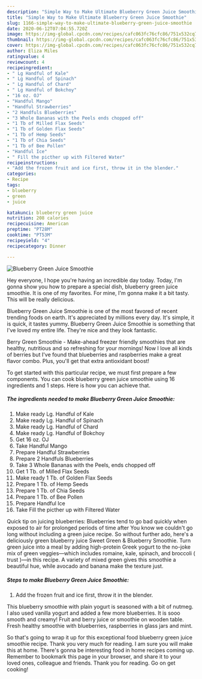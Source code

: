```yaml
---
description: "Simple Way to Make Ultimate Blueberry Green Juice Smoothie"
title: "Simple Way to Make Ultimate Blueberry Green Juice Smoothie"
slug: 1166-simple-way-to-make-ultimate-blueberry-green-juice-smoothie
date: 2020-06-12T07:04:55.720Z
image: https://img-global.cpcdn.com/recipes/cafc063fc76cfc86/751x532cq70/blueberry-green-juice-smoothie-recipe-main-photo.jpg
thumbnail: https://img-global.cpcdn.com/recipes/cafc063fc76cfc86/751x532cq70/blueberry-green-juice-smoothie-recipe-main-photo.jpg
cover: https://img-global.cpcdn.com/recipes/cafc063fc76cfc86/751x532cq70/blueberry-green-juice-smoothie-recipe-main-photo.jpg
author: Eliza Miles
ratingvalue: 4
reviewcount: 4
recipeingredient:
- " Lg Handful of Kale"
- " Lg Handful of Spinach"
- " Lg Handful of Chard"
- " Lg Handful of Bokchoy"
- "16 oz. OJ"
- "Handful Mango"
- "Handful Strawberries"
- "2 Handfuls Blueberries"
- "3 Whole Bananas with the Peels ends chopped off"
- "1 Tb of Milled Flax Seeds"
- "1 Tb of Golden Flax Seeds"
- "1 Tb of Hemp Seeds"
- "1 Tb of Chia Seeds"
- "1 Tb of Bee Pollen"
- "Handful Ice"
- " Fill the picther up with Filtered Water"
recipeinstructions:
- "Add the frozen fruit and ice first, throw it in the blender."
categories:
- Recipe
tags:
- blueberry
- green
- juice

katakunci: blueberry green juice 
nutrition: 208 calories
recipecuisine: American
preptime: "PT28M"
cooktime: "PT53M"
recipeyield: "4"
recipecategory: Dinner

---
```



![Blueberry Green Juice Smoothie](https://img-global.cpcdn.com/recipes/cafc063fc76cfc86/751x532cq70/blueberry-green-juice-smoothie-recipe-main-photo.jpg)

Hey everyone, I hope you're having an incredible day today. Today, I'm gonna show you how to prepare a special dish, blueberry green juice smoothie. It is one of my favorites. For mine, I'm gonna make it a bit tasty. This will be really delicious.

Blueberry Green Juice Smoothie is one of the most favored of recent trending foods on earth. It's appreciated by millions every day. It's simple, it is quick, it tastes yummy. Blueberry Green Juice Smoothie is something that I've loved my entire life. They're nice and they look fantastic.

Berry Green Smoothie - Make-ahead freezer friendly smoothies that are healthy, nutritious and so refreshing for your mornings! Now I love all kinds of berries but I&#39;ve found that blueberries and raspberries make a great flavor combo. Plus, you&#39;ll get that extra antioxidant boost!


To get started with this particular recipe, we must first prepare a few components. You can cook blueberry green juice smoothie using 16 ingredients and 1 steps. Here is how you can achieve that.

<!--inarticleads1-->

##### The ingredients needed to make Blueberry Green Juice Smoothie:

1. Make ready  Lg. Handful of Kale
1. Make ready  Lg. Handful of Spinach
1. Make ready  Lg. Handful of Chard
1. Make ready  Lg. Handful of Bokchoy
1. Get 16 oz. OJ
1. Take Handful Mango
1. Prepare Handful Strawberries
1. Prepare 2 Handfuls Blueberries
1. Take 3 Whole Bananas with the Peels, ends chopped off
1. Get 1 Tb. of Milled Flax Seeds
1. Make ready 1 Tb. of Golden Flax Seeds
1. Prepare 1 Tb. of Hemp Seeds
1. Prepare 1 Tb. of Chia Seeds
1. Prepare 1 Tb. of Bee Pollen
1. Prepare Handful Ice
1. Take  Fill the picther up with Filtered Water


Quick tip on juicing blueberries: Blueberries tend to go bad quickly when exposed to air for prolonged periods of time after You know we couldn&#39;t go long without including a green juice recipe. So without further ado, here&#39;s a deliciously green blueberry juice Sweet Green &amp; Blueberry Smoothie. Turn green juice into a meal by adding high-protein Greek yogurt to the no-joke mix of green veggies—which includes romaine, kale, spinach, and broccoli ( trust )—in this recipe. A variety of mixed green gives this smoothie a beautiful hue, while avocado and banana make the texture just. 

<!--inarticleads2-->

##### Steps to make Blueberry Green Juice Smoothie:

1. Add the frozen fruit and ice first, throw it in the blender.


This blueberry smoothie with plain yogurt is seasoned with a bit of nutmeg. I also used vanilla yogurt and added a few more blueberries. It is sooo smooth and creamy! Fruit and berry juice or smoothie on wooden table. Fresh healthy smoothie with blueberries, raspberries in glass jars and mint. 

So that's going to wrap it up for this exceptional food blueberry green juice smoothie recipe. Thank you very much for reading. I am sure you will make this at home. There's gonna be interesting food in home recipes coming up. Remember to bookmark this page in your browser, and share it to your loved ones, colleague and friends. Thank you for reading. Go on get cooking!
